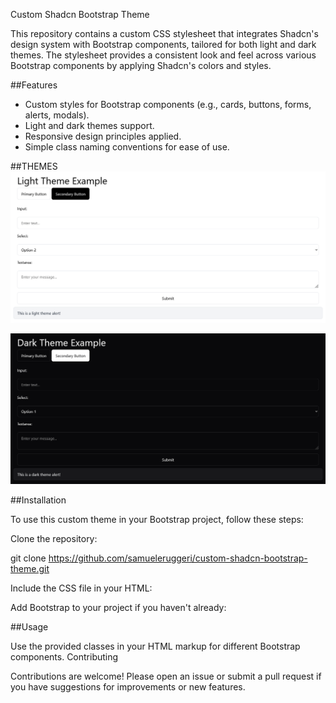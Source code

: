 Custom Shadcn Bootstrap Theme

This repository contains a custom CSS stylesheet that integrates Shadcn's design system with Bootstrap components, tailored for both light and dark themes. The stylesheet provides a consistent look and feel across various Bootstrap components by applying Shadcn's colors and styles.

##Features

- Custom styles for Bootstrap components (e.g., cards, buttons, forms, alerts, modals).
- Light and dark themes support.
- Responsive design principles applied.
- Simple class naming conventions for ease of use.

##THEMES
![Theme Light](https://github.com/samueleruggeri/Custom-shadcn-bootstrap/blob/main/Light%20Theme.png)

![Theme Dark](https://github.com/samueleruggeri/Custom-shadcn-bootstrap/blob/main/Dark%20Theme.png)

##Installation

To use this custom theme in your Bootstrap project, follow these steps:

Clone the repository:

git clone https://github.com/samueleruggeri/custom-shadcn-bootstrap-theme.git

Include the CSS file in your HTML:

<link rel="stylesheet" href="path/to/custom-shadcn-bootstrap.css">

Add Bootstrap to your project if you haven't already:

<link rel="stylesheet" href="https://stackpath.bootstrapcdn.com/bootstrap/5.1.0/css/bootstrap.min.css">

##Usage

Use the provided classes in your HTML markup for different Bootstrap components.
Contributing

Contributions are welcome! Please open an issue or submit a pull request if you have suggestions for improvements or new features.
